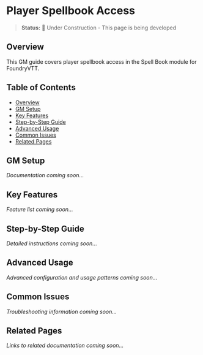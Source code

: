 # Player Spellbook Access

> **Status:** 🚧 Under Construction - This page is being developed

## Overview

This GM guide covers player spellbook access in the Spell Book module for FoundryVTT.

## Table of Contents

- [Overview](#overview)
- [GM Setup](#gm-setup)
- [Key Features](#key-features)
- [Step-by-Step Guide](#step-by-step-guide)
- [Advanced Usage](#advanced-usage)
- [Common Issues](#common-issues)
- [Related Pages](#related-pages)

## GM Setup

*Documentation coming soon...*

## Key Features

*Feature list coming soon...*

## Step-by-Step Guide

*Detailed instructions coming soon...*

## Advanced Usage

*Advanced configuration and usage patterns coming soon...*

## Common Issues

*Troubleshooting information coming soon...*

## Related Pages

*Links to related documentation coming soon...*
